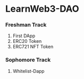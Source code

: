 # LearnWeb3-DAO

### Freshman Track

1. First DApp
2. ERC20 Token
3. ERC721 NFT Token

### Sophomore Track

1. Whitelist-Dapp
